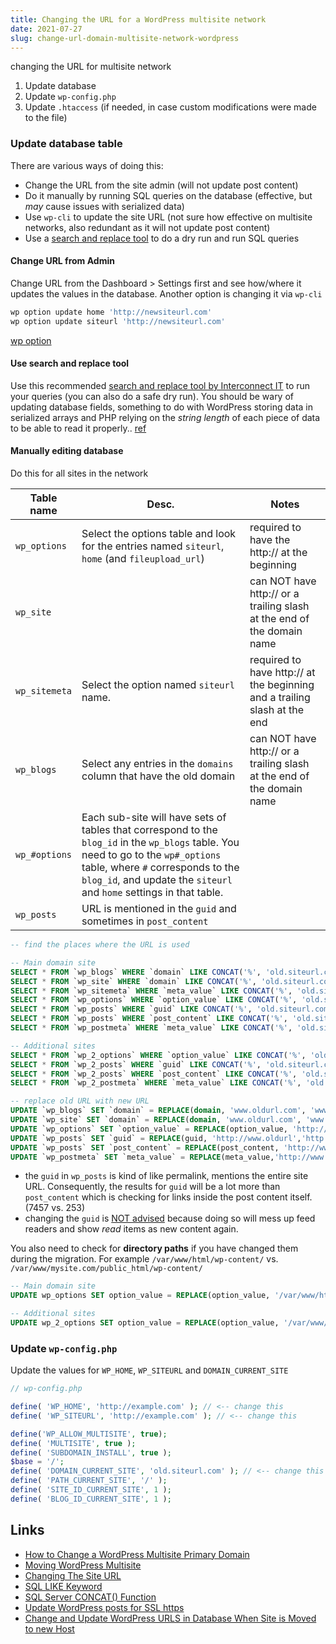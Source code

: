 ```yaml
---
title: Changing the URL for a WordPress multisite network
date: 2021-07-27
slug: change-url-domain-multisite-network-wordpress
---
```


changing the URL for multisite network

1. Update database
2. Update `wp-config.php`
3. Update `.htaccess` (if needed, in case custom modifications were made to the file)

### Update database table

There are various ways of doing this:

- Change the URL from the site admin (will not update post content)
- Do it manually by running SQL queries on the database (effective, but _may_ cause issues with serialized data)
- Use `wp-cli` to update the site URL (not sure how effective on multisite networks, also redundant as it will not update post content)
- Use a [search and replace tool](https://github.com/interconnectit/Search-Replace-DB) to do a dry run and run SQL queries

#### Change URL from Admin

Change URL from the Dashboard > Settings first and see how/where it updates the values in the database. Another option is changing it via `wp-cli`

```bash
wp option update home 'http://newsiteurl.com'
wp option update siteurl 'http://newsiteurl.com'
```

[wp option <command>](https://developer.wordpress.org/cli/commands/option/)

#### Use search and replace tool

Use this recommended [search and replace tool by Interconnect IT](https://github.com/interconnectit/Search-Replace-DB) to run your queries (you can also do a safe dry run). You should be wary of updating database fields, something to do with WordPress storing data in serialized arrays and PHP relying on the _string length_ of each piece of data to be able to read it properly.. [ref](https://wordpress.stackexchange.com/a/54225)

#### Manually editing database

Do this for all sites in the network

| Table name    | Desc.                                                                                                                                                                                                                                           | Notes                                                                     |
| ------------- | ----------------------------------------------------------------------------------------------------------------------------------------------------------------------------------------------------------------------------------------------- | ------------------------------------------------------------------------- |
| `wp_options`  | Select the options table and look for the entries named `siteurl`, `home` (and `fileupload_url`)                                                                                                                                                | required to have the http:// at the beginning                             |
| `wp_site`     |                                                                                                                                                                                                                                                 | can NOT have http:// or a trailing slash at the end of the domain name    |
| `wp_sitemeta` | Select the option named `siteurl` name.                                                                                                                                                                                                         | required to have http:// at the beginning and a trailing slash at the end |
| `wp_blogs`    | Select any entries in the `domains` column that have the old domain                                                                                                                                                                             | can NOT have http:// or a trailing slash at the end of the domain name    |
| `wp_#options` | Each sub-site will have sets of tables that correspond to the `blog_id` in the `wp_blogs` table. You need to go to the `wp#_options` table, where `#` corresponds to the `blog_id`, and update the `siteurl` and `home` settings in that table. |                                                                           |
| `wp_posts`    | URL is mentioned in the `guid` and sometimes in `post_content`                                                                                                                                                                                  |                                                                           |

```sql
-- find the places where the URL is used

-- Main domain site
SELECT * FROM `wp_blogs` WHERE `domain` LIKE CONCAT('%', 'old.siteurl.com', '%'); -- has the main site for the entire network and paths for individual sites
SELECT * FROM `wp_site` WHERE `domain` LIKE CONCAT('%', 'old.siteurl.com', '%');
SELECT * FROM `wp_sitemeta` WHERE `meta_value` LIKE CONCAT('%', 'old.siteurl.com', '%');
SELECT * FROM `wp_options` WHERE `option_value` LIKE CONCAT('%', 'old.siteurl.com', '%');
SELECT * FROM `wp_posts` WHERE `guid` LIKE CONCAT('%', 'old.siteurl.com', '%'); -- this guid is kind of like permalink, mentions the entire site URL
SELECT * FROM `wp_posts` WHERE `post_content` LIKE CONCAT('%', 'old.siteurl.com', '%'); -- media file links
SELECT * FROM `wp_postmeta` WHERE `meta_value` LIKE CONCAT('%', 'old.siteurl.com', '%');

-- Additional sites
SELECT * FROM `wp_2_options` WHERE `option_value` LIKE CONCAT('%', 'old.siteurl.com', '%');
SELECT * FROM `wp_2_posts` WHERE `guid` LIKE CONCAT('%', 'old.siteurl.com', '%');
SELECT * FROM `wp_2_posts` WHERE `post_content` LIKE CONCAT('%', 'old.siteurl.com', '%');
SELECT * FROM `wp_2_postmeta` WHERE `meta_value` LIKE CONCAT('%', 'old.siteurl.com', '%');
```

```sql
-- replace old URL with new URL
UPDATE `wp_blogs` SET `domain` = REPLACE(domain, 'www.oldurl.com', 'www.newurl.com');-- must NOT have http:// or a trailing slash
UPDATE `wp_site` SET `domain` = REPLACE(domain, 'www.oldurl.com', 'www.newurl.com'); -- must NOT have http:// or a trailing slash
UPDATE `wp_options` SET `option_value` = REPLACE(option_value, 'http://www.oldurl', 'http://www.newurl') WHERE option_name = 'home' OR option_name = 'siteurl';
UPDATE `wp_posts` SET `guid` = REPLACE(guid, 'http://www.oldurl','http://www.newurl');
UPDATE `wp_posts` SET `post_content` = REPLACE(post_content, 'http://www.oldurl', 'http://www.newurl');
UPDATE `wp_postmeta` SET `meta_value` = REPLACE(meta_value,'http://www.oldurl','http://www.newurl');
```

- the `guid` in `wp_posts` is kind of like permalink, mentions the entire site URL. Consequently, the results for `guid` will be a lot more than `post_content` which is checking for links inside the post content itself. (7457 vs. 253)
- changing the `guid` is [NOT advised](https://wordpress.org/support/article/changing-the-site-url/#important-guid-note) because doing so will mess up feed readers and show _read_ items as new content again.

You also need to check for **directory paths** if you have changed them during the migration. For example `/var/www/html/wp-content/` vs. `/var/www/mysite.com/public_html/wp-content/`

```sql
-- Main domain site
UPDATE wp_options SET option_value = REPLACE(option_value, '/var/www/html/wp-content/', '/var/www/mysite.com/public_html/wp-content/');

-- Additional sites
UPDATE wp_2_options SET option_value = REPLACE(option_value, '/var/www/html/wp-content/', '/var/www/mysite.com/public_html/wp-content/');
```

### Update `wp-config.php`

Update the values for `WP_HOME`, `WP_SITEURL` and `DOMAIN_CURRENT_SITE`

```php
// wp-config.php

define( 'WP_HOME', 'http://example.com' ); // <-- change this
define( 'WP_SITEURL', 'http://example.com' ); // <-- change this

define('WP_ALLOW_MULTISITE', true);
define( 'MULTISITE', true );
define( 'SUBDOMAIN_INSTALL', true );
$base = '/';
define( 'DOMAIN_CURRENT_SITE', 'old.siteurl.com' ); // <-- change this
define( 'PATH_CURRENT_SITE', '/' );
define( 'SITE_ID_CURRENT_SITE', 1 );
define( 'BLOG_ID_CURRENT_SITE', 1 );
```

## Links

- [How to Change a WordPress Multisite Primary Domain](https://www.hostgator.com/help/article/how-to-change-a-wordpress-multisite-primary-domain)
- [Moving WordPress Multisite](https://wordpress.org/support/article/moving-wordpress/#moving-wordpress-multisite)
- [Changing The Site URL](https://wordpress.org/support/article/changing-the-site-url/)
- [SQL LIKE Keyword](https://www.w3schools.com/sql/sql_ref_like.asp)
- [SQL Server CONCAT() Function](https://www.w3schools.com/sql/func_sqlserver_concat.asp)
- [Update WordPress posts for SSL https](https://github.com/aamnah/notes/blob/main/content/databases/WP_update-posts-https.md)
- [Change and Update WordPress URLS in Database When Site is Moved to new Host](https://wpbeaches.com/updating-wordpress-mysql-database-after-moving-to-a-new-url/)
